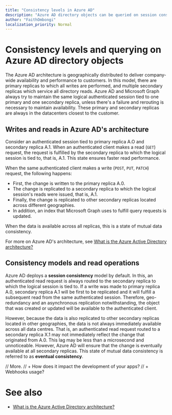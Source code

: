 ```yaml
---
title: "Consistency levels in Azure AD"
description: "Azure AD directory objects can be queried on session consistency or eventual consistency."
author: "FaithOmbongi"
localization_priority: Normal
---
```


# Consistency levels and querying on Azure AD directory objects

The Azure AD architecture is geographically distributed to deliver company-wide availability and performance to customers. In this model, there are primary replicas to which all writes are performed, and multiple secondary replicas which service all directory reads. Azure AD and Microsoft Graph always try to maintain the same logical authenticated session tied to one primary and one secondary replica, unless there's a failure and rerouting is necessary to maintain availability. These primary and secondary replicas are always in the datacenters closest to the customer.

## Writes and reads in Azure AD's architecture

Consider an authenticated session tied to primary replica A.O and secondary replica A.1. When an authenticated client makes a read (`GET`) request, the request is fulfilled by the secondary replica to which the logical session is tied to, that is, A.1. This state ensures faster read performance. 

When the same authenticated client makes a write (`POST`, `PUT`, `PATCH`) request, the following happens:
+ First, the change is written to the primary replica A.0.
+ The change is replicated to a secondary replica to which the logical session's reads were issued, that is, A.1.
+ Finally, the change is replicated to other secondary replicas located across different geographies.
+ In addition, an index that Microsoft Graph uses to fulfill query requests is updated.

When the data is available across all replicas, this is a state of mutual data consistency.

For more on Azure AD's architecture, see [What is the Azure Active Directory architecture?](/azure/active-directory/fundamentals/active-directory-architecture)

## Consistency models and read operations

Azure AD deploys a **session consistency** model by default. In this, an authenticated read request is always routed to the secondary replica to which the logical session is tied to. If a write was made to primary replica A.0, secondary replica A.1 will be first to be replicated and it will fulfill a subsequent read from the same authenticated session. Therefore, geo-redundancy and an asynchronous replication notwithstanding, the object that was created or updated will be available to the authenticated client.

However, because the data is also replicated to other secondary replicas located in other geographies, the data is not always immediately available across all data centres. That is, an authenticated read request routed to a secondary replica X.1 may not immediately reflect the change that originated from A.0. This lag may be less than a microsecond and unnoticeable. However, Azure AD will ensure that the change is eventually available at all secondary replicas. This state of mutual data consistency is referred to as **eventual consistency**.

// More.
// + How does it impact the development of your apps? 
// + Webhooks usage?



# See also
+ [What is the Azure Active Directory architecture?](/azure/active-directory/fundamentals/active-directory-architecture)
